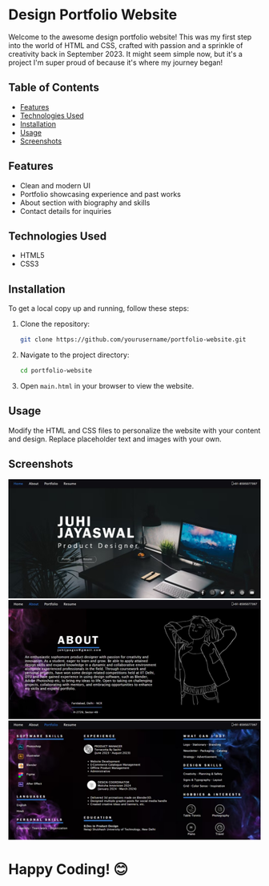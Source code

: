 # Design Portfolio Website
Welcome to the awesome design portfolio website! This was my first step into the world of HTML and CSS, crafted with passion and a sprinkle of creativity back in September 2023. It might seem simple now, but it's a project I'm super proud of because it's where my journey began!

## Table of Contents
- [Features](#features)
- [Technologies Used](#technologies-used)
- [Installation](#installation)
- [Usage](#usage)
- [Screenshots](#screenshots)

## Features
- Clean and modern UI
- Portfolio showcasing experience and past works
- About section with biography and skills
- Contact details for inquiries

## Technologies Used
- HTML5
- CSS3

## Installation
To get a local copy up and running, follow these steps:

1. Clone the repository:
    ```bash
    git clone https://github.com/yourusername/portfolio-website.git
    ```

2. Navigate to the project directory:
    ```bash
    cd portfolio-website
    ```

3. Open `main.html` in your browser to view the website.

## Usage
Modify the HTML and CSS files to personalize the website with your content and design. Replace placeholder text and images with your own.

## Screenshots
![Home Screenshot](screenshots/Home.jpg)
![About Screenshot](screenshots/About.jpg)
![Portfolio Screenshot](screenshots/Portfolio.jpg)

# Happy Coding! 😊
